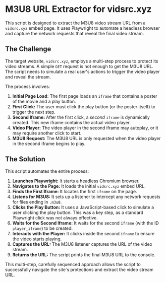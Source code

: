 # M3U8 URL Extractor for vidsrc.xyz

This script is designed to extract the M3U8 video stream URL from a `vidsrc.xyz` embed page. It uses Playwright to automate a headless browser and capture the network requests that reveal the final video stream.

## The Challenge

The target website, `vidsrc.xyz`, employs a multi-step process to protect its video streams. A simple `GET` request is not enough to get the M3U8 URL. The script needs to simulate a real user's actions to trigger the video player and reveal the stream.

The process involves:

1.  **Initial Page Load:** The first page loads an `iframe` that contains a poster of the movie and a play button.
2.  **First Click:** The user must click the play button (or the poster itself) to trigger the next step.
3.  **Second Iframe:** After the first click, a *second* `iframe` is dynamically created. This new iframe contains the actual video player.
4.  **Video Player:** The video player in the second iframe may autoplay, or it may require another click to start.
5.  **M3U8 Request:** The M3U8 URL is only requested when the video player in the second iframe begins to play.

## The Solution

This script automates the entire process:

1.  **Launches Playwright:** It starts a headless Chromium browser.
2.  **Navigates to the Page:** It loads the initial `vidsrc.xyz` embed URL.
3.  **Finds the First Iframe:** It locates the first `iframe` on the page.
4.  **Listens for M3U8:** It sets up a listener to intercept any network requests for files ending in `.m3u8`.
5.  **Clicks the Play Button:** It uses a JavaScript-based click to simulate a user clicking the play button. This was a key step, as a standard Playwright click was not always effective.
6.  **Waits for the Second Iframe:** It waits for the second `iframe` (with the ID `player_iframe`) to be created.
7.  **Interacts with the Player:** It clicks inside the second `iframe` to ensure the video starts playing.
8.  **Captures the URL:** The M3U8 listener captures the URL of the video stream.
9.  **Returns the URL:** The script prints the final M3U8 URL to the console.

This multi-step, carefully sequenced approach allows the script to successfully navigate the site's protections and extract the video stream URL.

